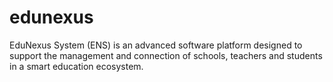 # edunexus
EduNexus System (ENS) is an advanced software platform designed to support the management and connection of schools, teachers and students in a smart education ecosystem.
